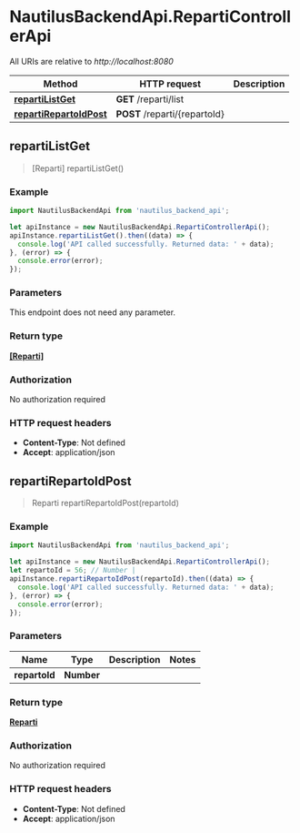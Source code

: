 # NautilusBackendApi.RepartiControllerApi

All URIs are relative to *http://localhost:8080*

Method | HTTP request | Description
------------- | ------------- | -------------
[**repartiListGet**](RepartiControllerApi.md#repartiListGet) | **GET** /reparti/list | 
[**repartiRepartoIdPost**](RepartiControllerApi.md#repartiRepartoIdPost) | **POST** /reparti/{repartoId} | 



## repartiListGet

> [Reparti] repartiListGet()



### Example

```javascript
import NautilusBackendApi from 'nautilus_backend_api';

let apiInstance = new NautilusBackendApi.RepartiControllerApi();
apiInstance.repartiListGet().then((data) => {
  console.log('API called successfully. Returned data: ' + data);
}, (error) => {
  console.error(error);
});

```

### Parameters

This endpoint does not need any parameter.

### Return type

[**[Reparti]**](Reparti.md)

### Authorization

No authorization required

### HTTP request headers

- **Content-Type**: Not defined
- **Accept**: application/json


## repartiRepartoIdPost

> Reparti repartiRepartoIdPost(repartoId)



### Example

```javascript
import NautilusBackendApi from 'nautilus_backend_api';

let apiInstance = new NautilusBackendApi.RepartiControllerApi();
let repartoId = 56; // Number | 
apiInstance.repartiRepartoIdPost(repartoId).then((data) => {
  console.log('API called successfully. Returned data: ' + data);
}, (error) => {
  console.error(error);
});

```

### Parameters


Name | Type | Description  | Notes
------------- | ------------- | ------------- | -------------
 **repartoId** | **Number**|  | 

### Return type

[**Reparti**](Reparti.md)

### Authorization

No authorization required

### HTTP request headers

- **Content-Type**: Not defined
- **Accept**: application/json

